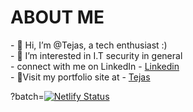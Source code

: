 <h1>ABOUT ME</h1>
- 👋 Hi, I’m @Tejas, a tech enthusiast :) <br>
- 👀 I’m interested in I.T security in general <br>
- connect with me on LinkedIn - <a href="https://www.linkedin.com/in/tejas-kumar-8a110a185/"> Linkedin </a><br>
- 🌱Visit my portfolio site at - <a href="https://tejas303525.netlify.app/">Tejas</a>

?batch=[![Netlify Status](https://api.netlify.com/api/v1/badges/cca855a4-0f0c-4ed5-8632-1a05f070b2db/deploy-status)](https://app.netlify.com/sites/tejas303525/deploys)

<!---
tejas303525/tejas303525 is a ✨ special ✨ repository because its `README.md` (this file) appears on your GitHub profile.
You can click the Preview link to take a look at your changes.
--->
